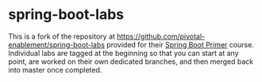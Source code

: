 # spring-boot-labs

This is a fork of the repository at https://github.com/pivotal-enablement/spring-boot-labs provided for their [Spring Boot Primer](https://pivotal.litmos.com/course/212313) course.  Individual labs are tagged at the beginning so that you can start at any point, are worked on their own dedicated branches, and then merged back into master once completed.
